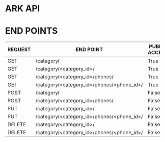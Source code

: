 # ARK API

# END POINTS

| REQUEST   | END POINT                                  | PUBLIC ACCESS |
| --------- | ------------------------------------------ | ------------- |
| GET       | /category/                                 | True          |
| GET       | /category/<category_id>/                   | True          |
| GET       | /category/<category_id>/phones/            | True          |
| GET       | /category/<category_id>/phones/<phone_id>/ | True          |
| POST      | /category/                                 | False         |
| POST      | /category/<category_id>/phones/            | False         |
| PUT       | /category/<category_id>/                   | False         |
| PUT       | /category/<category_id>/phones/<phone_id>/ | False         |
| DELETE    | /category/<category_id>/                   | False         |
| DELETE    | /category/<category_id>/phones/<phone_id>/ | False         |
